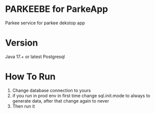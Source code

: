 # PARKEEBE for ParkeApp

Parkee service for parkee dekstop app

# Version

Java 17.+ or latest
Postgresql

# How To Run

1. Change database connection to yours
2. if you run in prod env in first time change sql.init.mode to always to generate data, after that change again to never
3. Then run it
